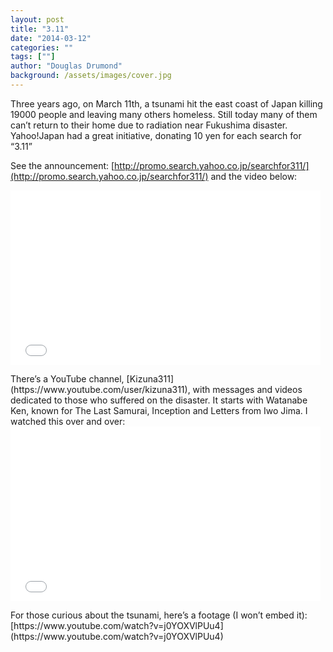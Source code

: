 ```yaml
---
layout: post
title: "3.11"
date: "2014-03-12"
categories: ""
tags: [""]
author: "Douglas Drumond"
background: /assets/images/cover.jpg
---
```


Three years ago, on March 11th, a tsunami hit the east coast of Japan killing
19000 people and leaving many others homeless. Still today many of them can’t
return to their home due to radiation near Fukushima disaster. Yahoo!Japan had
a great initiative, donating 10 yen for each search for “3.11”

See the announcement:
[http://promo.search.yahoo.co.jp/searchfor311/](http://promo.search.yahoo.co.jp/searchfor311/)
and the video below:  
<iframe allowfullscreen="" frameborder="0" height="279" src="//www.youtube-nocookie.com/embed/46B1ukcXLb0?rel=0" width="496"></iframe>

<p>
There’s a YouTube channel, [Kizuna311](https://www.youtube.com/user/kizuna311),
with messages and videos dedicated to those who suffered on the disaster. It
starts with Watanabe Ken, known for The Last Samurai, Inception and Letters
from Iwo Jima. I watched this over and over:  
<iframe allowfullscreen="" frameborder="0" height="279" src="//www.youtube-nocookie.com/embed/hvFEffacY5g?rel=0" width="496"></iframe>

<p>
For those curious about the tsunami, here’s a footage (I won’t embed it):  
[https://www.youtube.com/watch?v=j0YOXVlPUu4](https://www.youtube.com/watch?v=j0YOXVlPUu4)

